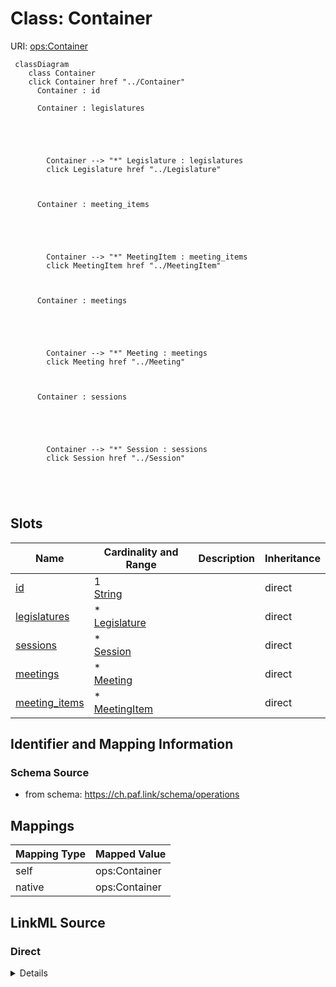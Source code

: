

# Class: Container 



URI: [ops:Container](https://ch.paf.link/schema/operations/Container)






```mermaid
 classDiagram
    class Container
    click Container href "../Container"
      Container : id
        
      Container : legislatures
        
          
    
        
        
        Container --> "*" Legislature : legislatures
        click Legislature href "../Legislature"
    

        
      Container : meeting_items
        
          
    
        
        
        Container --> "*" MeetingItem : meeting_items
        click MeetingItem href "../MeetingItem"
    

        
      Container : meetings
        
          
    
        
        
        Container --> "*" Meeting : meetings
        click Meeting href "../Meeting"
    

        
      Container : sessions
        
          
    
        
        
        Container --> "*" Session : sessions
        click Session href "../Session"
    

        
      
```




<!-- no inheritance hierarchy -->


## Slots

| Name | Cardinality and Range | Description | Inheritance |
| ---  | --- | --- | --- |
| [id](id.md) | 1 <br/> [String](String.md) |  | direct |
| [legislatures](legislatures.md) | * <br/> [Legislature](Legislature.md) |  | direct |
| [sessions](sessions.md) | * <br/> [Session](Session.md) |  | direct |
| [meetings](meetings.md) | * <br/> [Meeting](Meeting.md) |  | direct |
| [meeting_items](meeting_items.md) | * <br/> [MeetingItem](MeetingItem.md) |  | direct |









## Identifier and Mapping Information







### Schema Source


* from schema: https://ch.paf.link/schema/operations




## Mappings

| Mapping Type | Mapped Value |
| ---  | ---  |
| self | ops:Container |
| native | ops:Container |







## LinkML Source

<!-- TODO: investigate https://stackoverflow.com/questions/37606292/how-to-create-tabbed-code-blocks-in-mkdocs-or-sphinx -->

### Direct

<details>
```yaml
name: Container
from_schema: https://ch.paf.link/schema/operations
slots:
- id
- legislatures
- sessions
- meetings
- meeting_items
tree_root: true

```
</details>

### Induced

<details>
```yaml
name: Container
from_schema: https://ch.paf.link/schema/operations
attributes:
  id:
    name: id
    from_schema: https://ch.paf.link/schema/operations
    rank: 1000
    slot_uri: dcterm:identifier
    identifier: true
    alias: id
    owner: Container
    domain_of:
    - Container
    - Legislature
    - Session
    - Meeting
    - MeetingItem
    range: string
    required: true
  legislatures:
    name: legislatures
    from_schema: https://ch.paf.link/schema/operations
    rank: 1000
    slot_uri: ops:legislature
    alias: legislatures
    owner: Container
    domain_of:
    - Container
    range: Legislature
    multivalued: true
    inlined_as_list: true
  sessions:
    name: sessions
    from_schema: https://ch.paf.link/schema/operations
    rank: 1000
    slot_uri: ops:session
    alias: sessions
    owner: Container
    domain_of:
    - Container
    range: Session
    multivalued: true
    inlined_as_list: true
  meetings:
    name: meetings
    from_schema: https://ch.paf.link/schema/operations
    rank: 1000
    slot_uri: ops:meeting
    alias: meetings
    owner: Container
    domain_of:
    - Container
    range: Meeting
    multivalued: true
    inlined_as_list: true
  meeting_items:
    name: meeting_items
    from_schema: https://ch.paf.link/schema/operations
    rank: 1000
    slot_uri: ops:meetingItem
    alias: meeting_items
    owner: Container
    domain_of:
    - Container
    range: MeetingItem
    multivalued: true
    inlined_as_list: true
tree_root: true

```
</details>